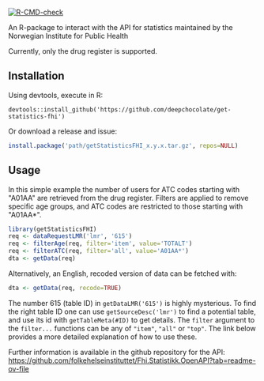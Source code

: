 <!-- badges: start -->
  [![R-CMD-check](https://github.com/deepchocolate/get-statistics-fhi/actions/workflows/R-CMD-check.yaml/badge.svg)](https://github.com/deepchocolate/get-statistics-fhi/actions/workflows/R-CMD-check.yaml)
<!-- badges: end -->
  
An R-package to interact with the API for statistics maintained by the Norwegian Institute for Public Health

Currently, only the drug register is supported.

## Installation
Using devtools, execute in R:
```
devtools::install_github('https://github.com/deepchocolate/get-statistics-fhi')
```

Or download a release and issue:
```R
install.package('path/getStatisticsFHI_x.y.x.tar.gz', repos=NULL)
```

## Usage
In this simple example the number of users for ATC codes starting
with "A01AA" are retrieved from the drug register. Filters are applied to remove
specific age groups, and ATC codes are restricted to those starting with "A01AA*".
```R
library(getStatisticsFHI)
req <- dataRequestLMR('lmr', '615')
req <- filterAge(req, filter='item', value='TOTALT')
req <- filterATC(req, filter='all', value='A01AA*')
dta <- getData(req)
```
Alternatively, an English, recoded version of data can be fetched with:
```R
dta <- getData(req, recode=TRUE)
```

The number 615 (table ID) in `getDataLMR('615')` is highly mysterious. To find the right table
ID one can use `getSourceDesc('lmr')` to find a potential table, and use its id
with `getTableMeta(#ID)` to get details. The `filter` argument to the `filter...` functions
can be any of `"item"`, `"all"` or `"top"`. The link below provides a more detailed
explanation of how to use these.

Further information is available in the github repository for the API:
https://github.com/folkehelseinstituttet/Fhi.Statistikk.OpenAPI?tab=readme-ov-file
